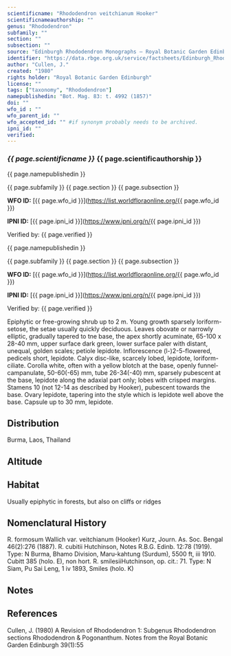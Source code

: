 ```yaml
---
scientificname: "Rhododendron veitchianum Hooker"
scientificnameauthorship: ""
genus: "Rhododendron"
subfamily: ""
section: ""
subsection: ""
source: "Edinburgh Rhododendron Monographs – Royal Botanic Garden Edinburgh"
identifier: "https://data.rbge.org.uk/service/factsheets/Edinburgh_Rhododendron_Monographs.xhtml"
author: "Cullen, J."
created: "1980"
rights holder: "Royal Botanic Garden Edinburgh"
license: ""
tags: ["taxonomy", "Rhododendron"]
namepublishedin: "Bot. Mag. 83: t. 4992 (1857)"
doi: ""
wfo_id : ""
wfo_parent_id: ""
wfo_accepted_id: "" #if synonym probably needs to be archived.                      
ipni_id: ""
verified:
---
```

### _{{ page.scientificname }}_ {{ page.scientificauthorship }}
 {{ page.namepublishedin }}

{{ page.subfamily }} {{ page.section }} {{ page.subsection }}

**WFO ID:** [{{ page.wfo_id }}](https://list.worldfloraonline.org/{{ page.wfo_id }})

**IPNI ID:** [{{ page.ipni_id }}](https://www.ipni.org/n/{{ page.ipni_id }})

Verified by: {{ page.verified }}

 {{ page.namepublishedin }}

{{ page.subfamily }} {{ page.section }} {{ page.subsection }}

**WFO ID:** [{{ page.wfo_id }}](https://list.worldfloraonline.org/{{ page.wfo_id }})

**IPNI ID:** [{{ page.ipni_id }}](https://www.ipni.org/n/{{ page.ipni_id }})

Verified by: {{ page.verified }}



Epiphytic or free-growing shrub up to 2 m. Young growth sparsely loriform-setose, the setae usually quickly deciduous. Leaves obovate or narrowly elliptic, gradually tapered to tne base, the apex shortly acuminate, 65-100 x 28-40 mm, upper surface dark green, lower surface paler with distant, unequal, golden scales; petiole lepidote. Inflorescence (l-)2-5-flowered, pedicels short, lepidote. Calyx disc-like, scarcely lobed, lepidote, loriform-ciliate. Corolla white, often with a yellow blotch at the base, openly funnel-campanulate, 50-60(-65) mm, tube 26-34(-40) mm, sparsely pubescent at the base, lepidote along the adaxial part only; lobes with crisped margins. Stamens 10 (not 12-14 as described by Hooker), pubescent towards the base. Ovary lepidote, tapering into the style which is lepidote well above the base. Capsule up to 30 mm, lepidote.

## Distribution
Burma, Laos, Thailand

## Altitude


## Habitat
Usually epiphytic in forests, but also on cliffs or ridges

## Nomenclatural History
R. formosum Wallich var. veitchianum (Hooker) Kurz, Journ. As. Soc. Bengal 46(2):276 (1887). R. cubitii Hutchinson, Notes R.B.G. Edinb. 12:78 (1919). Type: N Burma, Bhamo Division, Maru-kahtung (Surdum), 5500 ft, iii 1910. Cubitt 385 (holo. E), non hort. R. smilesiiHutchinson, op. cit.: 71. Type: N Siam, Pu Sai Leng, 1 iv 1893, Smiles (holo. K)
                       
## Notes


## References

Cullen, J. (1980) A Revision of Rhododendron 1: Subgenus Rhododendron sections Rhododendron & Pogonanthum. Notes from the Royal Botanic Garden Edinburgh 39(1):55
